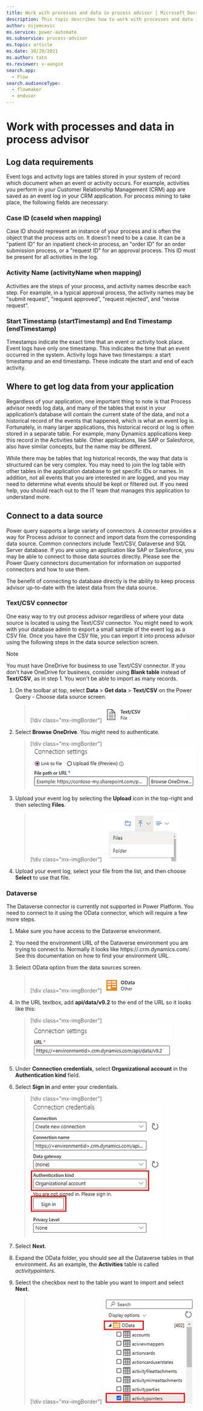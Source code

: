 ```yaml
---
title: Work with processes and data in process advisor | Microsoft Docs
description: This topic describes how to work with processes and data in process advisor.
author: nijemcevic 
ms.service: power-automate
ms.subservice: process-advisor
ms.topic: article
ms.date: 10/20/2021
ms.author: tatn
ms.reviewer: v-aangie
search.app: 
  - Flow
search.audienceType: 
  - flowmaker
  - enduser
---
```


# Work with processes and data in process advisor

## Log data requirements

Event logs and activity logs are tables stored in your system of record which document when an event or activity occurs. For example, activities you perform in your Customer Relationship Management (CRM) app are saved as an event log in your CRM application. For process mining to take place, the following fields are necessary:

### Case ID (caseId when mapping)

Case ID should represent an instance of your process and is often the object that the process acts on. It doesn't need to be a case. It can be a "patient ID" for an inpatient check-in process, an "order ID" for an order submission process, or a "request ID" for an approval process. This ID must be present for all activities in the log.

### Activity Name (activityName when mapping)

Activities are the steps of your process, and activity names describe each step. For example, in a typical approval process, the activity names may be "submit request", "request approved", "request rejected", and "revise request".

### Start Timestamp (startTimestamp) and End Timestamp (endTimestamp)

Timestamps indicate the exact time that an event or activity took place. Event logs have only one timestamp. This indicates the time that an event occurred in the system. Activity logs have two timestamps: a start timestamp and an end timestamp. These indicate the start and end of each activity.

## Where to get log data from your application

Regardless of your application, one important thing to note is that Process advisor needs log data, and many of the tables that exist in your application’s database will contain the current state of the data, and not a historical record of the events that happened, which is what an event log is. Fortunately, in many larger applications, this historical record or log is often stored in a separate table. For example, many Dynamics applications keep this record in the Activities table. Other applications, like SAP or Salesforce, also have similar concepts, but the name may be different.

While there may be tables that log historical records, the way that data is structured can be very complex. You may need to join the log table with other tables in the application database to get specific IDs or names. In addition, not all events that you are interested in are logged, and you may need to determine what events should be kept or filtered out. If you need help, you should reach out to the IT team that manages this application to understand more.

## Connect to a data source

Power query supports a large variety of connectors. A connector provides a way for Process advisor to connect and import data from the corresponding data source. Common connectors include Text/CSV, Dataverse and SQL Server database. If you are using an application like SAP or Salesforce, you may be able to connect to those data sources directly. Please see the Power Query connectors documentation for information on supported connectors and how to use them.

The benefit of connecting to database directly is the ability to keep process advisor up-to-date with the latest data from the data source.

### Text/CSV connector

One easy way to try out process advisor regardless of where your data source is located is using the Text/CSV connector. You might need to work with your database admin to export a small sample of the event log as a CSV file. Once you have the CSV file, you can import it into process advisor using the following steps in the data source selection screen.

> [!NOTE]
You must have OneDrive for business to use Text/CSV connector. If you don't have OneDrive for business, consider using **Blank table** instead of **Text/CSV**, as in step 1. You won't be able to import as many records.

1. On the toolbar at top, select **Data** > **Get data** > **Text/CSV** on the Power Query - Choose data source screen.

    > [!div class="mx-imgBorder"]
    > ![Screenshot of Text/CSV selection.](media/process-advisor-processes-and-data/text-csv.png "Text/CSV selection")

1. Select **Browse OneDrive**. You might need to authenticate.

    > [!div class="mx-imgBorder"]
    > ![Screenshot of Browse OneDrive.](media/process-advisor-processes-and-data/browse-onedrive.png "Browse OneDrive")

1. Upload your event log by selecting the **Upload** icon in the top-right and then selecting **Files**. <!-- My screen has an Upload file link. -->

    > [!div class="mx-imgBorder"]
    > ![Screenshot of Upload Files.](media/process-advisor-processes-and-data/upload-files.png "Upload files")

1. Upload your event log, select your file from the list, and then choose **Select** to use that file.

### Dataverse

The Dataverse connector is currently not supported in Power Platform. You need to connect to it using the OData connector, which will require a few more steps.

1. Make sure you have access to the Dataverse environment.

2. You need the environment URL of the Dataverse environment you are trying to connect to. Normally it looks like https://<environmentid>.crm.dynamics.com/. See this documentation on how to find your environment URL.

1.	Select OData option from the data sources screen. 

    > [!div class="mx-imgBorder"]
    > ![Screenshot of OData selection.](media/process-advisor-processes-and-data/odata.png "OData selection")

1.	In the URL textbox, add **api/data/v9.2** to the end of the URL so it looks like this:

    > [!div class="mx-imgBorder"]
    > ![Screenshot of URL.](media/process-advisor-processes-and-data/url.png "URL")

1.	Under **Connection credentials**, select **Organizational account** in the **Authentication kind** field.

1. Select **Sign in** and enter your credentials.

    > [!div class="mx-imgBorder"]
    > ![Screenshot of the Connection credentials screen.](media/process-advisor-processes-and-data/authentication-kind.png "Connection credentials screen")

1. Select **Next**.

1. Expand the OData folder, you should see all the Dataverse tables in that environment. As an example, the **Activities** table is called *activitypointers*.

1. Select the checkbox next to the table you want to import and select **Next**.

    > [!div class="mx-imgBorder"]
    > ![Screenshot of the OData folder contents.](media/process-advisor-processes-and-data/import.png "OData folder contents")